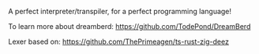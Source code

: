 A perfect interpreter/transpiler, for a perfect programming language!

To learn more about dreamberd: https://github.com/TodePond/DreamBerd

Lexer based on: https://github.com/ThePrimeagen/ts-rust-zig-deez
